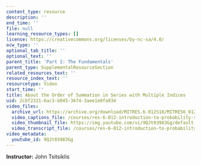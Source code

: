 ```yaml
---
content_type: resource
description: ''
end_time: ''
file: null
learning_resource_types: []
license: https://creativecommons.org/licenses/by-nc-sa/4.0/
ocw_type: ''
optional_tab_title: ''
optional_text: ''
parent_title: 'Part I: The Fundamentals'
parent_type: SupplementalResourceSection
related_resources_text: ''
resource_index_text: ''
resourcetype: Video
start_time: ''
title: About the Order of Summation in Series with Multiple Indices
uid: 2cbf2321-6ac3-b045-3674-3aee1e0fa934
video_files:
  archive_url: https://archive.org/download/MITRES.6-012S18/MITRES6_012S18_S01-07_300k.mp4
  video_captions_file: /courses/res-6-012-introduction-to-probability-spring-2018/113a08ff2fc05bb4935dcb04bbbf1fdc_9QJt03983Gg.vtt
  video_thumbnail_file: https://img.youtube.com/vi/9QJt03983Gg/default.jpg
  video_transcript_file: /courses/res-6-012-introduction-to-probability-spring-2018/0c1bda93d05d90e45be241531ead6470_9QJt03983Gg.pdf
video_metadata:
  youtube_id: 9QJt03983Gg
---
```


**Instructor:** John Tsitsiklis


